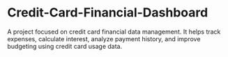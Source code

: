 # Credit-Card-Financial-Dashboard
A project focused on credit card financial data management. It helps track expenses, calculate interest, analyze payment history, and improve budgeting using credit card usage data.
